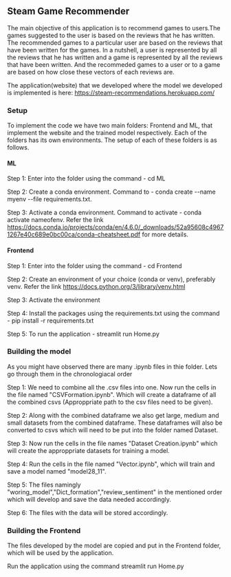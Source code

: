 ## Steam Game Recommender

The main objective of this application is to recommend games to users.The games suggested to the user is based on the reviews that he has written. The recommended games to a particular user are based on the reviews that have been written for the games. In a nutshell, a user is represented by all the reviews that he has written and a game is represented by all the reviews that have been written. And the recommeded games to a user or to a game are based on how close these vectors of each reviews are.

The application(website) that we developed where the model we developed is implemented is here: https://steam-recommendations.herokuapp.com/

### Setup

To implement the code we have two main folders: Frontend and ML, that implement the website and the trained model respectively. Each of the folders has its own environments. The setup of each of these folders is as follows.

#### ML

Step 1: Enter into the folder using the command - cd ML

Step 2: Create a conda environment. Command to - conda create --name myenv --file requirements.txt. 

Step 3: Activate a conda environment. Command to activate - conda activate nameofenv. Refer the link https://docs.conda.io/projects/conda/en/4.6.0/_downloads/52a95608c49671267e40c689e0bc00ca/conda-cheatsheet.pdf for more details.

#### Frontend

Step 1: Enter into the folder using the command - cd Frontend

Step 2: Create an environment of your choice (conda or venv), preferably venv. Refer the link https://docs.python.org/3/library/venv.html

Step 3: Activate the environment

Step 4: Install the packages using the requirements.txt using the command - pip install -r requirements.txt

Step 5: To run the application - streamlit run Home.py


### Building the model

As you might have observed there are many .ipynb files in thie folder. Lets go through them in the chronologiacal order

Step 1: We need to combine all the .csv files into one. Now run the cells in the file named "CSVFormation.ipynb". Which will create a dataframe of all the combined csvs (Approppriate path to the csv files need to be given).

Step 2: Along with the combined dataframe we also get large, medium and small datasets from the combined dataframe. These dataframes will also be converted to csvs which will need to be put into the folder named Dataset. 

Step 3: Now run the cells in the file names "Dataset Creation.ipynb" which will create the approppriate datasets for training a model.

Step 4: Run the cells in the file named "Vector.ipynb", which will train and save a model named "model28_11".

Step 5: The files namingly "woring_model","Dict_formation","review_sentiment" in the mentioned order which will develop and save the data needed accordingly.

Step 6: The files with the data will be stored accordingly.
 
### Building the Frontend

The files developed by the model are copied and put in the Frontend folder, which will be used by the application.

Run the application using the command streamlit run Home.py
